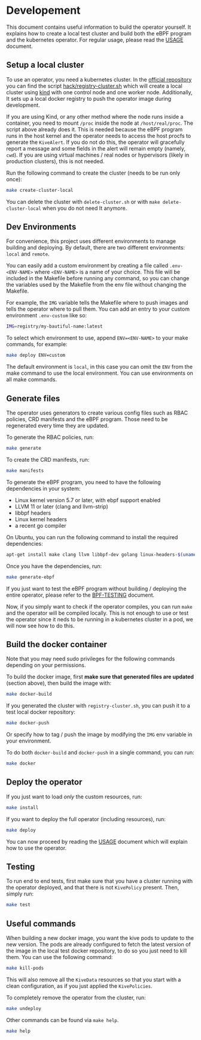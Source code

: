 # Developement

This document contains useful information to build the operator
yourself. It explains how to create a local test cluster and build
both the eBPF program and the kubernetes operator. For regular usage,
please read the [USAGE](./USAGE.md) document.

## Setup a local cluster

To use an operator, you need a kubernetes cluster. In the [official
repository](https://github.com/San7o/kivebpf) you can find the
script [hack/registry-cluster.sh](../hack/registry-cluster.sh) which will
create a local cluster using
[kind](https://github.com/kubernetes-sigs/kind) with one control node
and one worker node. Additionally, It sets up a local docker registry
to push the operator image during development.

If you are using Kind, or any other method where the node runs inside
a container, you need to mount `/proc` inside the node at
`/host/real/proc`. The script above already does it. This is needed
because the eBPF program runs in the host kernel and the operator
needs to access the host procfs to generate the `KiveAlert`. If you do
not do this, the operator will gracefully report a message and some
fields in the alert will remain empty (namely, `cwd`). If you are
using virtual machines / real nodes or hypervisors (likely in
production clusters), this is not needed.

Run the following command to create the cluster (needs to be run only
once):

```bash
make create-cluster-local
```

You can delete the cluster with `delete-cluster.sh` or with
`make delete-cluster-local` when you do not need It anymore.

## Dev Environments

For convenience, this project uses different environments to manage
building and deploying. By default, there are two different
environments: `local` and `remote`.

You can easily add a custom environment by creating a file called
`.env-<ENV-NAME>` where `<ENV-NAME>` is a name of your choice. This
file will be included in the Makefile before running any command, so
you can change the variables used by the Makefile from the env file
without changing the Makefile.

For example, the `IMG` variable tells the Makefile where to push
images and tells the operator where to pull them. You can add an entry
to your custom environment `.env-custom` like so:

```bash
IMG=registry/my-bautiful-name:latest
```

To select which environment to use, append `ENV=<ENV-NAME>` to your
make commands, for example:

```bash
make deploy ENV=custom
```

The default environment is `local`, in this case you can omit the `ENV`
from the make command to use the local environment. You can use
environments on all make commands.

## Generate files

The operator uses generators to create various config files such as
RBAC policies, CRD manifests and the eBPF program. Those need to be
regenerated every time they are updated.

To generate the RBAC policies, run:

```bash
make generate
```

To create the CRD manifests, run:

```bash
make manifests
```

To generate the eBPF program, you need to have the following
dependencies in your system:

- Linux kernel version 5.7 or later, with ebpf support enabled
- LLVM 11 or later (clang and llvm-strip)
- libbpf headers
- Linux kernel headers
- a recent go compiler

On Ubuntu, you can run the following command to install the required
dependencies:

```bash
apt-get install make clang llvm libbpf-dev golang linux-headers-$(uname -r)
```

Once you have the dependencies, run:

```bash
make generate-ebpf
```

If you just want to test the eBPF program without building / deploying
the entire operator, please refer to the
[BPF-TESTING](./EBPF-TESTING.md) document.

Now, if you simply want to check if the operator compiles, you can run
`make` and the operator will be compiled locally. This is not enough
to use or test the operator since it neds to be running in a
kubernetes cluster in a pod, we will now see how to do this.

## Build the docker container

Note that you may need sudo privileges for the following commands
depending on your permissions.

To build the docker image, first **make sure that generated files are
updated** (section above), then build the image with:

```bash
make docker-build
```

If you generated the cluster with `registry-cluster.sh`, you can push
it to a test local docker repository:

```bash
make docker-push
```

Or specify how to tag / push the image by modifying the `IMG` env
variable in your environment.

To do both `docker-build` and `docker-push` in a single command, you
can run:

```bash
make docker
```

## Deploy the operator

If you just want to load *only* the custom resources, run:

```bash
make install
```

If you want to deploy the full operator (including resources), run:

```bash
make deploy
```

You can now proceed by reading the [USAGE](./USAGE.md) document which
will explain how to use the operator.

## Testing

To run end to end tests, first make sure that you have a cluster
running with the operator deployed, and that there is not `KivePolicy`
present. Then, simply run:

```bash
make test
```

## Useful commands

When building a new docker image, you want the kive pods to update to
the new version. The pods are already configured to fetch the latest
version of the image in the local test docker repository, to do so you
just need to kill them. You can use the following command:

```bash
make kill-pods
```

This will also remove all the `KiveData` resources so that you start
with a clean configuration, as if you just applied the `KivePolicies`.

To completely remove the operator from the cluster, run:

```bash
make undeploy
```

Other commands can be found via `make help`.

```bash
make help
```
